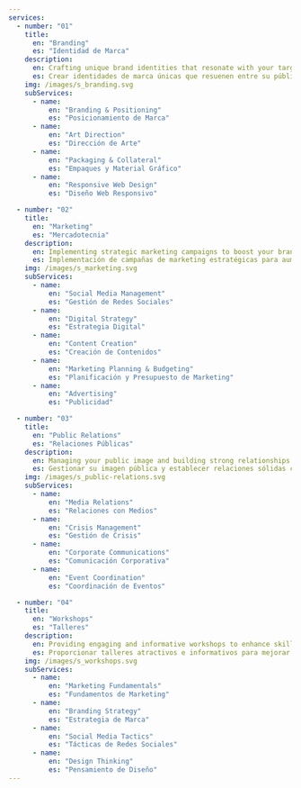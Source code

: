 ```yaml
---
services:
  - number: "01"
    title:
      en: "Branding"
      es: "Identidad de Marca"
    description:
      en: Crafting unique brand identities that resonate with your target audience and differentiate you in the market.
      es: Crear identidades de marca únicas que resuenen entre su público objetivo y le diferencien en el mercado.
    img: /images/s_branding.svg
    subServices:
      - name:
          en: "Branding & Positioning"
          es: "Posicionamiento de Marca"
      - name:
          en: "Art Direction"
          es: "Dirección de Arte"
      - name:
          en: "Packaging & Collateral"
          es: "Empaques y Material Gráfico"
      - name:
          en: "Responsive Web Design"
          es: "Diseño Web Responsivo"

  - number: "02"
    title:
      en: "Marketing"
      es: "Mercadotecnia"
    description:
      en: Implementing strategic marketing campaigns to boost your brand visibility and drive business growth.
      es: Implementación de campañas de marketing estratégicas para aumentar la visibilidad de su marca y fomentar el crecimiento empresarial.
    img: /images/s_marketing.svg
    subServices:
      - name:
          en: "Social Media Management"
          es: "Gestión de Redes Sociales"
      - name:
          en: "Digital Strategy"
          es: "Estrategia Digital"
      - name:
          en: "Content Creation"
          es: "Creación de Contenidos"
      - name:
          en: "Marketing Planning & Budgeting"
          es: "Planificación y Presupuesto de Marketing"
      - name:
          en: "Advertising"
          es: "Publicidad"

  - number: "03"
    title:
      en: "Public Relations"
      es: "Relaciones Públicas"
    description:
      en: Managing your public image and building strong relationships with media and stakeholders.
      es: Gestionar su imagen pública y establecer relaciones sólidas con los medios y las partes interesadas.
    img: /images/s_public-relations.svg
    subServices:
      - name:
          en: "Media Relations"
          es: "Relaciones con Medios"
      - name:
          en: "Crisis Management"
          es: "Gestión de Crisis"
      - name:
          en: "Corporate Communications"
          es: "Comunicación Corporativa"
      - name:
          en: "Event Coordination"
          es: "Coordinación de Eventos"

  - number: "04"
    title:
      en: "Workshops"
      es: "Talleres"
    description:
      en: Providing engaging and informative workshops to enhance skills and knowledge in various areas of marketing and branding.
      es: Proporcionar talleres atractivos e informativos para mejorar habilidades y conocimientos en diversas áreas de marketing y branding.
    img: /images/s_workshops.svg
    subServices:
      - name:
          en: "Marketing Fundamentals"
          es: "Fundamentos de Marketing"
      - name:
          en: "Branding Strategy"
          es: "Estrategia de Marca"
      - name:
          en: "Social Media Tactics"
          es: "Tácticas de Redes Sociales"
      - name:
          en: "Design Thinking"
          es: "Pensamiento de Diseño"
---
```

